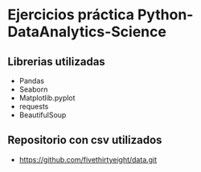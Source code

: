 # Ejercicios práctica Python-DataAnalytics-Science

## Librerias utilizadas
- Pandas
- Seaborn
- Matplotlib.pyplot
- requests
- BeautifulSoup

## Repositorio con csv utilizados
- https://github.com/fivethirtyeight/data.git
